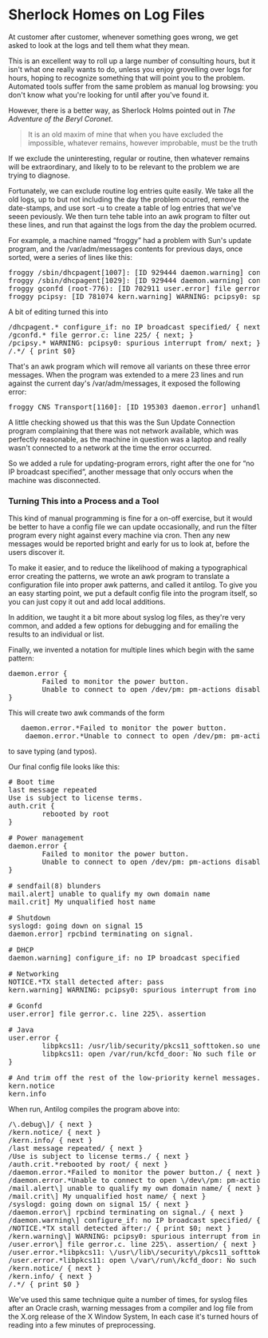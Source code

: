 # Sherlock Homes on Log Files

At customer after customer, whenever something goes wrong, we get asked to look at the logs and tell them what they mean.

This is an excellent way to roll up a large number of consulting hours, but it isn't what one really wants to do, unless you <span style="font-style: normal">enjoy</span> grovelling over logs for hours, hoping to recognize something that will point you to the problem. Automated tools suffer from the same problem as manual log browsing: you don't know what you're looking for until after you've found it.

However, there is a better way, as Sherlock Holms pointed out in _The Adventure of the Beryl Coronet_.

> It is an old maxim of mine that when you have excluded the impossible, whatever remains, however improbable, must be the truth

If we exclude the uninteresting, regular or routine, then whatever remains will be extraordinary, and likely to to be relevant to the problem we are trying to diagnose.

Fortunately, we can exclude routine log entries quite easily. We take all the old logs, up to but not including the day the problem ocurred, remove the date-stamps, and use sort -u to create a table of log entries that we've seeen peviously. We then turn tehe table into an awk program to filter out these lines, and run that against the logs from the day the problem ocurred.

For example, a machine named “froggy” had a problem with Sun's update program, and the /var/adm/messages contents for previous days, once sorted, were a series of lines like this:

<pre class="western">froggy /sbin/dhcpagent[1007]: [ID 929444 daemon.warning] configure_if: no IP broadcast specified for dmfe0, making best guess
froggy /sbin/dhcpagent[1029]: [ID 929444 daemon.warning] configure_if: no IP broadcast specified for dmfe0, making best guess
froggy gconfd (root-776): [ID 702911 user.error] file gerror.c: line 225: assertion `src != NULL' failed
froggy pcipsy: [ID 781074 kern.warning] WARNING: pcipsy0: spurious interrupt from ino 0xb
</pre>

A bit of editing turned this into

<pre class="western">/dhcpagent.* configure_if: no IP broadcast specified/ { next; }
<span lang="en-GB">/gconfd.* file gerror.c: line 225/ { next; }</span>
<span lang="en-GB">/pcipsy.* WARNING: pcipsy0: spurious interrupt from/ next; }</span>
<span lang="en-GB">/.*/ { print $0}</span></pre>

That's an awk program which will remove all variants on these three error messages. When the program was extended to a mere 23 lines and run against the current day's /var/adm/messages, it exposed the following error:

<pre class="western">froggy CNS Transport[1160]: [ID 195303 daemon.error] unhandled exception: buildSysidentInfo: IP address getSystemIPAddr error: node name or service name not known</pre>

A little checking showed us that this was the Sun Update Connection program complaining that there was not network available, which was perfectly reasonable, as the machine in question was a laptop and really wasn't connected to a network at the time the error occurred.

So we added a rule for updating-program errors, right after the one for “no IP broadcast specified”, another message that only occurs when the machine was disconnected.

### Turning This into a Process and a Tool

This kind of manual programming is fine for a on-off exercise, but it would be better to have a config file we can update occasionally, and run the filter program every night against every machine via cron. Then any new messages would be reported bright and early for us to look at, before the users discover it.

To make it easier, and to reduce the likelihood of making a typographical error creating the patterns, we wrote an awk program to translate a configuration file into proper awk patterns, and called it antilog. To give you an easy starting point, we put a default config file into the program itself, so you can just copy it out and add local additions.

In addition, we taught it a bit more about syslog log files, as they're very common, and added a few options for debugging and for emailing the results to an individual or list.

Finally, we invented a notation for multiple lines which begin with the same pattern:

<pre class="western">daemon.error {
        Failed to monitor the power button.
        Unable to connect to open /dev/pm: pm-actions disabled
}</pre>

This will create two awk commands of the form

<pre class="western">	daemon.error.*Failed to monitor the power button.
	daemon.error.*Unable to connect to open /dev/pm: pm-actions disabled</pre>

to save typing (and typos).

Our final config file looks like this:

<pre class="western"># Boot time
last message repeated
Use is subject to license terms.
auth.crit {
        rebooted by root
}

# Power management
daemon.error {
        Failed to monitor the power button.
        Unable to connect to open /dev/pm: pm-actions disabled
}

# sendfail(8) blunders
mail.alert] unable to qualify my own domain name
mail.crit] My unqualified host name

# Shutdown
syslogd: going down on signal 15
daemon.error] rpcbind terminating on signal.

# DHCP
daemon.warning] configure_if: no IP broadcast specified

# Networking
NOTICE.*TX stall detected after: pass
kern.warning] WARNING: pcipsy0: spurious interrupt from ino

# Gconfd
user.error] file gerror.c. line 225\. assertion

# Java
user.error {
        libpkcs11: /usr/lib/security/pkcs11_softtoken.so unexpected failure
        libpkcs11: open /var/run/kcfd_door: No such file or directory
}

# And trim off the rest of the low-priority kernel messages.
kern.notice
kern.info
</pre>

When run, Antilog compiles the program above into:

<pre class="western">/\.debug\]/ { next }
/kern.notice/ { next }
/kern.info/ { next }
/last message repeated/ { next }
/Use is subject to license terms./ { next }
/auth.crit.*rebooted by root/ { next }
/daemon.error.*Failed to monitor the power button./ { next }
/daemon.error.*Unable to connect to open \/dev\/pm: pm-actions disabled/ { next }
/mail.alert\] unable to qualify my own domain name/ { next }
/mail.crit\] My unqualified host name/ { next }
/syslogd: going down on signal 15/ { next }
/daemon.error\] rpcbind terminating on signal./ { next }
/daemon.warning\] configure_if: no IP broadcast specified/ { next }
/NOTICE.*TX stall detected after:/ { print $0; next }
/kern.warning\] WARNING: pcipsy0: spurious interrupt from ino 0x2a/ { next }
/user.error\] file gerror.c. line 225\. assertion/ { next }
/user.error.*libpkcs11: \/usr\/lib\/security\/pkcs11_softtoken.so/ { next }
/user.error.*libpkcs11: open \/var\/run\/kcfd_door: No such file/ { next }
/kern.notice/ { next }
/kern.info/ { next }
/.*/ { print $0 }
</pre>

We've used this same technique quite a number of times, for syslog files after an Oracle crash, warning messages from a compiler and log file from the X.org release of the X Window System, In each case it's turned hours of reading into a few minutes of preprocessing.
